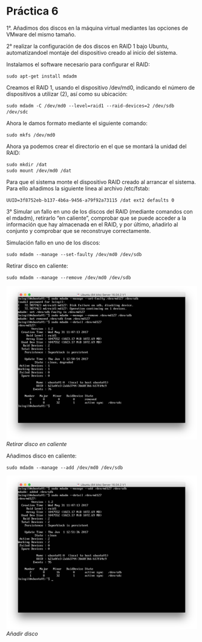 **Práctica 6**
==============

1°. Añadimos dos discos en la máquina virtual mediantes las opciones de VMware del mismo tamaño.

2° realizar la configuración de dos discos en RAID 1 bajo Ubuntu, automatizandoel montaje del dispositivo creado al inicio del sistema.

Instalamos el software necesario para configurar el RAID:
```shell
sudo apt-get install mdadm
```

Creamos el RAID 1, usando el dispositivo /dev/md0, indicando el número de dispositivos a utilizar (2), así como su ubicación:
```shell
sudo mdadm -C /dev/md0 --level=raid1 --raid-devices=2 /dev/sdb /dev/sdc
```

Ahora le damos formato mediante el siguiente comando:
```shell
sudo mkfs /dev/md0
```

Ahora ya podemos crear el directorio en el que se montará la unidad del RAID:
```shell
sudo mkdir /dat
sudo mount /dev/md0 /dat
```

Para que el sistema monte el dispositivo RAID creado al arrancar el sistema. Para ello añadimos la siguiente linea al archivo /etc/fstab:
```shell
UUID=3f8752eb-b137-4b6a-9456-a79f92a73115 /dat ext2 defaults 0 
```

3° Simular un fallo en uno de los discos del RAID (mediante comandos con el mdadm), retirarlo “en caliente”, comprobar que se puede acceder a la información que hay almacenada en el RAID, y por último, añadirlo al conjunto y comprobar que se reconstruye correctamente.

Simulación fallo en uno de los discos:
```shell
sudo mdadm --manage --set-faulty /dev/md0 /dev/sdb
```

Retirar disco en caliente:
```shell
sudo mdadm --manage --remove /dev/md0 /dev/sdb
```
<img src="https://github.com/luisgm420/SWAP/blob/master/Practicas/practica6/Capturas%20de%20pantalla/retirar_en_caliente.png">*Retirar disco en caliente*

Añadimos disco en caliente:
```shell
sudo mdadm --manage --add /dev/md0 /dev/sdb
```
<img src="https://github.com/luisgm420/SWAP/blob/master/Practicas/practica6/Capturas%20de%20pantalla/aniadir_disco.png">*Añadir disco*
